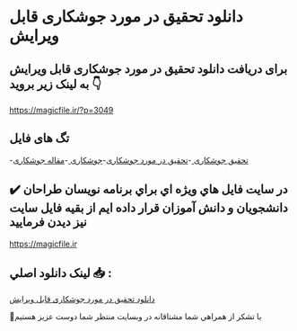 # دانلود تحقیق در مورد جوشکاری قابل ویرایش

## برای دریافت دانلود تحقیق در مورد جوشکاری قابل ویرایش به لینک زیر بروید 👇

https://magicfile.ir/?p=3049

## تگ های فایل

-[تحقیق جوشکاری ](https://magicfile.ir/product/%d8%aa%d8%ad%d9%82%db%8c%d9%82-%d8%af%d8%b1-%d9%85%d9%88%d8%b1%d8%af-%d8%ac%d9%88%d8%b4%da%a9%d8%a7%d8%b1%db%8c/)-[تحقیق در مورد جوشکاری](https://magicfile.ir/product/%d8%aa%d8%ad%d9%82%db%8c%d9%82-%d8%af%d8%b1-%d9%85%d9%88%d8%b1%d8%af-%d8%ac%d9%88%d8%b4%da%a9%d8%a7%d8%b1%db%8c/)-[جوشکاری ](https://magicfile.ir/product/%d8%aa%d8%ad%d9%82%db%8c%d9%82-%d8%af%d8%b1-%d9%85%d9%88%d8%b1%d8%af-%d8%ac%d9%88%d8%b4%da%a9%d8%a7%d8%b1%db%8c/)-[مقاله جوشکاری ](https://magicfile.ir/product/%d8%aa%d8%ad%d9%82%db%8c%d9%82-%d8%af%d8%b1-%d9%85%d9%88%d8%b1%d8%af-%d8%ac%d9%88%d8%b4%da%a9%d8%a7%d8%b1%db%8c/)

## ✔️ در سايت فايل هاي ويژه اي براي برنامه نويسان طراحان دانشجويان و دانش آموزان قرار داده ايم از بقيه فايل سايت نيز ديدن فرماييد

https://magicfile.ir


## لينک دانلود اصلي 📥 :

[دانلود تحقیق در مورد جوشکاری قابل ویرایش](https://magicfile.ir/product/%d8%aa%d8%ad%d9%82%db%8c%d9%82-%d8%af%d8%b1-%d9%85%d9%88%d8%b1%d8%af-%d8%ac%d9%88%d8%b4%da%a9%d8%a7%d8%b1%db%8c/) 


🙏با تشکر از همراهي شما مشتاقانه در وبسایت منتظر شما دوست عزیز هستیم

